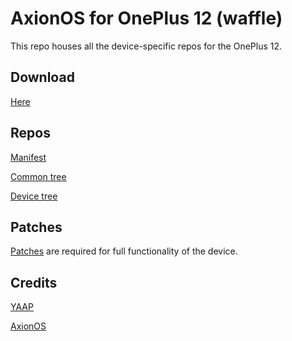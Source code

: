# AxionOS for OnePlus 12 (waffle)
This repo houses all the device-specific repos for the OnePlus 12.

## Download
[Here](https://builds.flandolf.tech)

## Repos
[Manifest](https://github.com/op12axion/android)

[Common tree](https://github.com/op12axion/device_oneplus_sm8650-common)

[Device tree](https://github.com/op12axion/device_oneplus_waffle)

## Patches
[Patches](https://github.com/op12axion/patches) are required for full functionality of the device.

## Credits
[YAAP](https://github.com/YAAP)

[AxionOS](https://github.com/AxionAOSP)
